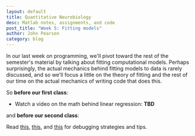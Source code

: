 ```yaml
---
layout: default
title: Quantitative Neurobiology
desc: Matlab notes, assignments, and code
post_title: "Week 5: Fitting models"
author: John Pearson
category: blog
---
```

In our last week on programming, we'll pivot toward the rest of the semester's material by talking about fitting computational models. Perhaps surprisingly, the actual mechanics behind fitting models to data is rarely discussed, and so we'll focus a little on the theory of fitting and the rest of our time on the actual mechanics of writing code that does this.

So **before our first class**:

- Watch a video on the math behind linear regression:
    **TBD**

<!-- - Watch a short video about convolutions:
    <video width="100%" align="center" controls src="{{ site.videourl }}/convolutions.mp4" type="video/mp4">
		Your browser does not support the video tag.
	</video> -->
and **before our second class**:

Read [this](https://www.mathworks.com/tagteam/52430_91611v00_Upd_ProgPatterns.pdf), [this](http://www.yoda.arachsys.com/csharp/debugging.html), and  [this](https://www.cs.uky.edu/~keen/115/reading/debugging.html) for debugging strategies and tips.
